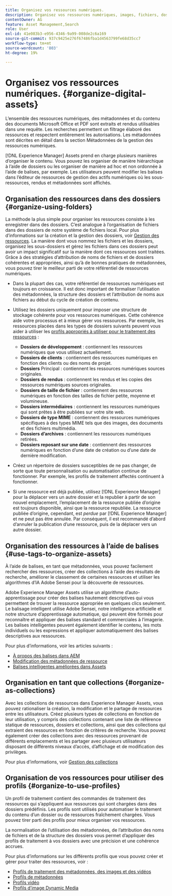 ```yaml
---
title: Organisez vos ressources numériques.
description: Organisez vos ressources numériques, images, fichiers, dossiers, etc. à l’aide de Experience Manager.
contentOwner: AG
feature: Asset Management,Search
role: User
exl-id: 41e083b3-e956-4346-9a99-008de2c6a169
source-git-commit: 937c9425e276f67486fba1d4563799fe68d35cc7
workflow-type: tm+mt
source-wordcount: '803'
ht-degree: 19%

---
```


# Organisez vos ressources numériques. {#organize-digital-assets}

L’ensemble des ressources numériques, des métadonnées et du contenu des documents Microsoft Office et PDF sont extraits et rendus utilisables dans une requête. Les recherches permettent un filtrage élaboré des ressources et respectent entièrement les autorisations. Les métadonnées sont décrites en détail dans la section Métadonnées de la gestion des ressources numériques.

[!DNL Experience Manager] Assets prend en charge plusieurs manières d’organiser le contenu. Vous pouvez les organiser de manière hiérarchique à l’aide de dossiers ou les organiser de manière ad hoc et non ordonnée à l’aide de balises, par exemple. Les utilisateurs peuvent modifier les balises dans l’éditeur de ressources de gestion des actifs numériques où les sous-ressources, rendus et métadonnées sont affichés.

## Organisation des ressources dans des dossiers {#organize-using-folders}

La méthode la plus simple pour organiser les ressources consiste à les enregistrer dans des dossiers. C’est analogue à l’organisation de fichiers dans des dossiers de notre système de fichiers local. Pour plus d’informations sur la création et la gestion des dossiers, voir [Gestion des ressources](managing-assets-touch-ui.md). La manière dont vous nommez les fichiers et les dossiers, organisez les sous-dossiers et gérez les fichiers dans ces dossiers peut avoir un impact significatif sur la manière dont ces ressources sont traitées. Grâce à des stratégies d’attribution de noms de fichiers et de dossiers cohérentes et appropriées, ainsi qu’à de bonnes pratiques de métadonnées, vous pouvez tirer le meilleur parti de votre référentiel de ressources numériques.

* Dans la plupart des cas, votre référentiel de ressources numériques est toujours en croissance. Il est donc important de formaliser l’utilisation des métadonnées, la structure des dossiers et l’attribution de noms aux fichiers au début du cycle de création de contenu.
* Utilisez les dossiers uniquement pour imposer une structure de stockage cohérente pour vos ressources numériques. Cette cohérence aide votre processus et à mieux gérer vos ressources. Par exemple, les ressources placées dans les types de dossiers suivants peuvent vous aider à utiliser les [profils appropriés à utiliser pour le traitement des ressources](processing-profiles.md) :

   * **Dossiers de développement** : contiennent les ressources numériques que vous utilisez actuellement.
   * **Dossiers de clients** : contiennent des ressources numériques en fonction des clients ou des noms de projet.
   * **Dossiers**  Principal : contiennent les ressources numériques sources originales.
   * **Dossiers de rendus** : contiennent les rendus et les copies des ressources numériques sources originales.
   * **Dossiers de taille de fichier** : contiennent des ressources numériques en fonction des tailles de fichier petite, moyenne et volumineuse.
   * **Dossiers intermédiaires** : contiennent les ressources numériques qui sont prêtes à être publiées sur votre site web.
   * **Dossiers de type MIME**  : contiennent des ressources numériques spécifiques à des types MIME tels que des images, des documents et des fichiers multimédia.
   * **Dossiers d’archives** : contiennent les ressources numériques retirées.
   * **Dossiers reposant sur une date** : contiennent des ressources numériques en fonction d’une date de création ou d’une date de dernière modification.

* Créez un répertoire de dossiers susceptibles de ne pas changer, de sorte que toute personnalisation ou automatisation continue de fonctionner. Par exemple, les profils de traitement affectés continuent à fonctionner.
* Si une ressource est déjà publiée, utilisez [!DNL Experience Manager] pour la déplacer vers un autre dossier et la republier à partir de son nouvel emplacement, l’emplacement de la ressource publiée d’origine est toujours disponible, ainsi que la ressource republiée. La ressource publiée d’origine, cependant, est *perdue* par [!DNL Experience Manager] et ne peut pas être annulée. Par conséquent, il est recommandé d’abord d’annuler la publication d’une ressource, puis de la déplacer vers un autre dossier.

## Organisation des ressources à l’aide de balises {#use-tags-to-organize-assets}

À l’aide de balises, en tant que métadonnées, vous pouvez facilement rechercher des ressources, créer des collections à l’aide des résultats de recherche, améliorer le classement de certaines ressources et utiliser les algorithmes d’IA Adobe Sensei pour la découverte de ressources.

Adobe Experience Manager Assets utilise un algorithme d’auto-apprentissage pour créer des balises hautement descriptives qui vous permettent de trouver la ressource appropriée en quelques clics seulement. Le balisage intelligent utilise Adobe Sensei, notre intelligence artificielle et notre structure d’apprentissage automatique, qui peuvent être formés pour reconnaître et appliquer des balises standard et commerciales à l’imagerie. Les balises intelligentes peuvent également identifier le contenu, les mots individuels ou les expressions et appliquer automatiquement des balises descriptives aux ressources.

Pour plus d’informations, voir les articles suivants :

* [À propos des balises dans AEM](/help/sites-authoring/tags.md)
* [Modification des métadonnées de ressource](meta-edit.md)
* [Balises intelligentes améliorées dans Assets](enhanced-smart-tags.md)

## Organisation en tant que collections {#organize-as-collections}

Avec les collections de ressources dans Experience Manager Assets, vous pouvez rationaliser la création, la modification et le partage de ressources entre les utilisateurs. Créez plusieurs types de collections en fonction de leur utilisation, y compris des collections contenant une liste de référence statique de ressources, dossiers et collections, ainsi que des collections qui extraient des ressources en fonction de critères de recherche.  Vous pouvez également créer des collections avec des ressources provenant de différents emplacements et les partager avec plusieurs utilisateurs disposant de différents niveaux d’accès, d’affichage et de modification des privilèges.

Pour plus d’informations, voir [Gestion des collections](managing-collections-touch-ui.md)

<!-- TBD items: add screenshots where applicable
Any hints/recommendations of when to use what method of organizing? Some examples of how organizing helps towards a better taxonomy and improved content velocity.
Add back links to blog posts by marketing?
-->

## Organisation de vos ressources pour utiliser des profils {#organize-to-use-profiles}

Un profil de traitement contient des commandes de traitement des ressources qui s’appliquent aux ressources qui sont chargées dans des dossiers prédéfinis. Les profils sont utilisés pour automatiser le traitement du contenu d’un dossier ou de ressources fraîchement chargées. Vous pouvez tirer parti des profils pour mieux organiser vos ressources.

La normalisation de l’utilisation des métadonnées, de l’attribution des noms de fichiers et de la structure des dossiers vous permet d’appliquer des profils de traitement à vos dossiers avec une précision et une cohérence accrues.

Pour plus d’informations sur les différents profils que vous pouvez créer et gérer pour traiter des ressources, voir :

* [Profils de traitement des métadonnées, des images et des vidéos](processing-profiles.md)
* [Profils de métadonnées](metadata-profiles.md)
* [Profils vidéo](video-profiles.md)
* [Profils d’image Dynamic Media](image-profiles.md)
